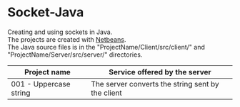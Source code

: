 # Socket-Java

Creating and using sockets in Java.
<br>
The projects are created with <a href="https://netbeans.apache.org/">Netbeans</a>.
<br>
The Java source files is in the "ProjectName/Client/src/client/" and "ProjectName/Server/src/server/" directories.

<table>
  <thead>
    <tr><th>Project name</th> <th>Service offered by the server</th></tr>
  </thead>

  <tbody>
    <tr><td>001 - Uppercase string</td> <td>The server converts the string sent by the client</td></tr>
  </tbody>
</table>
